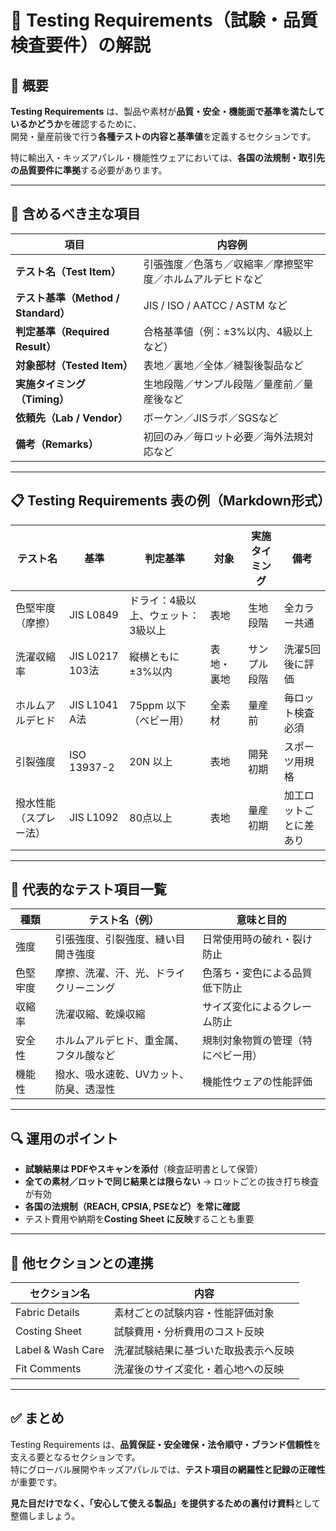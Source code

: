 # 🧪 Testing Requirements（試験・品質検査要件）の解説

## 📌 概要

**Testing Requirements** は、製品や素材が**品質・安全・機能面で基準を満たしているかどうか**を確認するために、  
開発・量産前後で行う**各種テストの内容と基準値**を定義するセクションです。

特に輸出入・キッズアパレル・機能性ウェアにおいては、**各国の法規制・取引先の品質要件に準拠**する必要があります。

---

## 🧷 含めるべき主な項目

| 項目                  | 内容例 |
|------------------------|--------|
| **テスト名（Test Item）**        | 引張強度／色落ち／収縮率／摩擦堅牢度／ホルムアルデヒドなど |
| **テスト基準（Method / Standard）** | JIS / ISO / AATCC / ASTM など |
| **判定基準（Required Result）**    | 合格基準値（例：±3%以内、4級以上など） |
| **対象部材（Tested Item）**        | 表地／裏地／全体／縫製後製品など |
| **実施タイミング（Timing）**        | 生地段階／サンプル段階／量産前／量産後など |
| **依頼先（Lab / Vendor）**         | ボーケン／JISラボ／SGSなど |
| **備考（Remarks）**               | 初回のみ／毎ロット必要／海外法規対応など |

---

## 📋 Testing Requirements 表の例（Markdown形式）

| テスト名          | 基準            | 判定基準            | 対象       | 実施タイミング | 備考                  |
|-------------------|------------------|----------------------|------------|----------------|------------------------|
| 色堅牢度（摩擦）   | JIS L0849        | ドライ：4級以上、ウェット：3級以上 | 表地        | 生地段階        | 全カラー共通          |
| 洗濯収縮率         | JIS L0217 103法  | 縦横ともに ±3%以内     | 表地・裏地   | サンプル段階     | 洗濯5回後に評価         |
| ホルムアルデヒド   | JIS L1041 A法    | 75ppm 以下（ベビー用） | 全素材      | 量産前          | 毎ロット検査必須        |
| 引裂強度           | ISO 13937-2      | 20N 以上              | 表地        | 開発初期        | スポーツ用規格           |
| 撥水性能（スプレー法）| JIS L1092        | 80点以上              | 表地        | 量産初期        | 加工ロットごとに差あり   |

---

## 🧪 代表的なテスト項目一覧

| 種類         | テスト名（例）                           | 意味と目的                         |
|--------------|------------------------------------------|------------------------------------|
| 強度         | 引張強度、引裂強度、縫い目開き強度       | 日常使用時の破れ・裂け防止         |
| 色堅牢度     | 摩擦、洗濯、汗、光、ドライクリーニング    | 色落ち・変色による品質低下防止     |
| 収縮率       | 洗濯収縮、乾燥収縮                       | サイズ変化によるクレーム防止       |
| 安全性       | ホルムアルデヒド、重金属、フタル酸など   | 規制対象物質の管理（特にベビー用） |
| 機能性       | 撥水、吸水速乾、UVカット、防臭、透湿性   | 機能性ウェアの性能評価             |

---

## 🔍 運用のポイント

- **試験結果は PDFやスキャンを添付**（検査証明書として保管）
- **全ての素材／ロットで同じ結果とは限らない** → ロットごとの抜き打ち検査が有効
- **各国の法規制（REACH, CPSIA, PSEなど）を常に確認**
- テスト費用や納期を**Costing Sheet に反映**することも重要

---

## 🔄 他セクションとの連携

| セクション名        | 内容                                |
|---------------------|-------------------------------------|
| Fabric Details       | 素材ごとの試験内容・性能評価対象       |
| Costing Sheet        | 試験費用・分析費用のコスト反映         |
| Label & Wash Care    | 洗濯試験結果に基づいた取扱表示へ反映   |
| Fit Comments         | 洗濯後のサイズ変化・着心地への反映      |

---

## ✅ まとめ

Testing Requirements は、**品質保証・安全確保・法令順守・ブランド信頼性**を支える要となるセクションです。  
特にグローバル展開やキッズアパレルでは、**テスト項目の網羅性と記録の正確性**が重要です。

**見た目だけでなく、「安心して使える製品」を提供するための裏付け資料**として整備しましょう。
